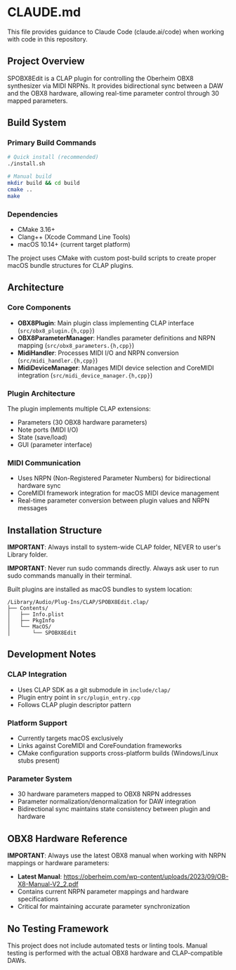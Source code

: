 # CLAUDE.md

This file provides guidance to Claude Code (claude.ai/code) when working with code in this repository.

## Project Overview

SPOBX8Edit is a CLAP plugin for controlling the Oberheim OBX8 synthesizer via MIDI NRPNs. It provides bidirectional sync between a DAW and the OBX8 hardware, allowing real-time parameter control through 30 mapped parameters.

## Build System

### Primary Build Commands
```bash
# Quick install (recommended)
./install.sh

# Manual build
mkdir build && cd build
cmake ..
make
```

### Dependencies
- CMake 3.16+
- Clang++ (Xcode Command Line Tools)
- macOS 10.14+ (current target platform)

The project uses CMake with custom post-build scripts to create proper macOS bundle structures for CLAP plugins.

## Architecture

### Core Components
- **OBX8Plugin**: Main plugin class implementing CLAP interface (`src/obx8_plugin.{h,cpp}`)
- **OBX8ParameterManager**: Handles parameter definitions and NRPN mapping (`src/obx8_parameters.{h,cpp}`)
- **MidiHandler**: Processes MIDI I/O and NRPN conversion (`src/midi_handler.{h,cpp}`)
- **MidiDeviceManager**: Manages MIDI device selection and CoreMIDI integration (`src/midi_device_manager.{h,cpp}`)

### Plugin Architecture
The plugin implements multiple CLAP extensions:
- Parameters (30 OBX8 hardware parameters)
- Note ports (MIDI I/O)
- State (save/load)
- GUI (parameter interface)

### MIDI Communication
- Uses NRPN (Non-Registered Parameter Numbers) for bidirectional hardware sync
- CoreMIDI framework integration for macOS MIDI device management
- Real-time parameter conversion between plugin values and NRPN messages

## Installation Structure

**IMPORTANT**: Always install to system-wide CLAP folder, NEVER to user's Library folder.

**IMPORTANT**: Never run sudo commands directly. Always ask user to run sudo commands manually in their terminal.

Built plugins are installed as macOS bundles to system location:
```
/Library/Audio/Plug-Ins/CLAP/SPOBX8Edit.clap/
├── Contents/
│   ├── Info.plist
│   ├── PkgInfo
│   └── MacOS/
│       └── SPOBX8Edit
```

## Development Notes

### CLAP Integration
- Uses CLAP SDK as a git submodule in `include/clap/`
- Plugin entry point in `src/plugin_entry.cpp`
- Follows CLAP plugin descriptor pattern

### Platform Support
- Currently targets macOS exclusively
- Links against CoreMIDI and CoreFoundation frameworks
- CMake configuration supports cross-platform builds (Windows/Linux stubs present)

### Parameter System
- 30 hardware parameters mapped to OBX8 NRPN addresses
- Parameter normalization/denormalization for DAW integration
- Bidirectional sync maintains state consistency between plugin and hardware

## OBX8 Hardware Reference

**IMPORTANT**: Always use the latest OBX8 manual when working with NRPN mappings or hardware parameters:
- **Latest Manual**: https://oberheim.com/wp-content/uploads/2023/09/OB-X8-Manual-V2_2.pdf
- Contains current NRPN parameter mappings and hardware specifications
- Critical for maintaining accurate parameter synchronization

## No Testing Framework
This project does not include automated tests or linting tools. Manual testing is performed with the actual OBX8 hardware and CLAP-compatible DAWs.